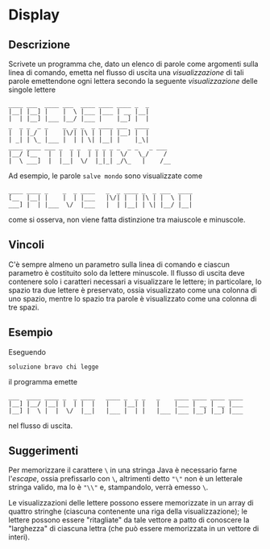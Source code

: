 Display
=======

Descrizione
-----------

Scrivete un programma che, dato un elenco di parole come argomenti sulla linea
di comando, emetta nel flusso di uscita una *visualizzazione* di tali parole
emettendone ogni lettera secondo la seguente *visualizzazione* delle singole lettere

    ____ ___  ____ ___  ____ ____ ____ _  _
    |__| |__] |    |  \ |___ |___ | __ |__|
    |  | |__] |___ |__/ |___ |    |__] |  |
    _  _ _  _ _    _  _ _  _ ____ ___  ____
    |  | |_/  |    |\/| |\ | |  | |__] |  |
    | _| | \_ |___ |  | | \| |__| |    |_\|
    ____ ____ ___ _  _ _  _ _ _ _ _  _ _   _ ___
    |__/ [__   |  |  | |  | | | |  \/   \_/    /
    |  \ ___]  |  |__|  \/  |_|_| _/\_   |    /__

Ad esempio, le parole `salve mondo` sono visualizzate come

    ____ ____ _    _  _ ____   _  _ ____ _  _ ___  ____
    [__  |__| |    |  | |___   |\/| |  | |\ | |  \ |  |
    ___] |  | |___  \/  |___   |  | |__| | \| |__/ |__|

come si osserva, non viene fatta distinzione tra maiuscole e minuscole.


Vincoli
-------

C'è sempre almeno un parametro sulla linea di comando e ciascun parametro è
costituito solo da lettere minuscole. Il flusso di uscita deve contenere solo i
caratteri necessari a visualizzare le lettere; in particolare, lo spazio tra due
lettere è preservato, ossia visualizzato come una colonna di uno spazio, mentre
lo spazio tra parole è visualizzato come una colonna di tre spazi.


Esempio
-------

Eseguendo

    soluzione bravo chi legge

il programma emette

    ___  ____ ____ _  _ ____   ____ _  _ _   _    ____ ____ ____ ____
    |__] |__/ |__| |  | |  |   |    |__| |   |    |___ | __ | __ |___
    |__] |  \ |  |  \/  |__|   |___ |  | |   |___ |___ |__] |__] |___

nel flusso di uscita.


Suggerimenti
------------

Per memorizzare il carattere `\` in una stringa Java è necessario farne
l'*escape*, ossia prefissarlo con `\`, altrimenti detto `"\"` non è un letterale
stringa valido, ma lo è `"\\"` e, stampandolo, verrà emesso `\`.

Le visualizzazioni delle lettere possono essere memorizzate in un array di
quattro stringhe (ciascuna contenente una riga della visualizzazione); le
lettere possono essere "ritagliate" da tale vettore a patto di conoscere la
"larghezza" di ciascuna lettra (che può essere memorizzata in un vettore di
interi).
